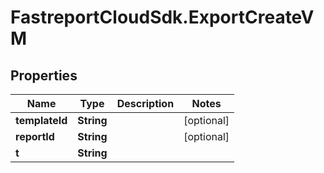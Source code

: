 # FastreportCloudSdk.ExportCreateVM

## Properties

Name | Type | Description | Notes
------------ | ------------- | ------------- | -------------
**templateId** | **String** |  | [optional] 
**reportId** | **String** |  | [optional] 
**t** | **String** |  | 



